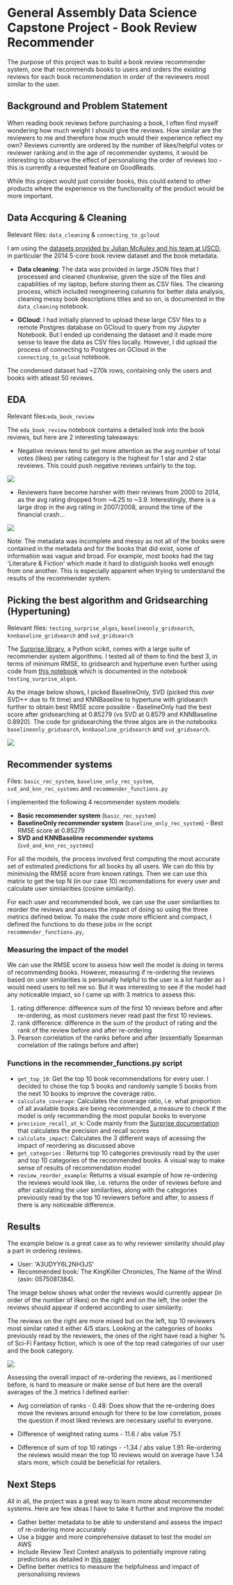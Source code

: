 # General Assembly Data Science Capstone Project - Book Review Recommender

The purpose of this project was to build a book review recommender system, one that recommends books to users and orders the existing reviews for each book recommendation in order of the reviewers most similar to the user. 


## Background and Problem Statement
When reading book reviews before purchasing a book, I often find myself wondering how much weight I should give the reviews. How similar are the reviewers to me and therefore how much would their experience reflect my own? Reviews currently are ordered by the number of likes/helpful votes or reviewer ranking and in the age of recommender systems, it would be interesting to observe the effect of personalising the order of reviews too - this is currently a requested feature on GoodReads. 

While this project would just consider books, this could extend to other products where the experience vs the functionality of the product would be more important. 


## Data Accquring & Cleaning
Relevant files: `data_cleaning` & `connecting_to_gcloud`

I am using the [datasets provided by Julian McAuley and his team at USCD](http://jmcauley.ucsd.edu/data/amazon/), in particular the 2014 5-core book review dataset and the book metadata. 

- **Data cleaning**: The data was provided in large JSON files that I processed and cleaned chunkwise, given the size of the files and capablities of my laptop, before storing them as CSV files. The cleaning process, which included reengineering columns for better data analysis, cleaning messy book descriptions titles and so on, is documented in the `data_cleaning` notebook. 

- **GCloud**: I had initially planned to upload these large CSV files to a remote Postgres database on GCloud to query from my Jupyter Notebook. But I ended up condensing the dataset and it made more sense to leave the data as CSV files locally. However, I did upload the process of connecting to Postgres on GCloud in the `connecting_to_gcloud` notebook. 

The condensed dataset had ~270k rows, containing only the users and books with atleast 50 reviews.


## EDA
Relevant files:`eda_book_review` 

The `eda_book_review` notebook contains a detailed look into the book reviews, but here are 2 interesting takeaways:

- Negative reviews tend to get more attention as the avg number of total votes (likes) per rating category is the highest for 1 star and 2 star reveiews. This could push negative reviews unfairly to the top. 

![](images/neg_reviews.png)

- Reviewers have become harsher with their reviews from 2000 to 2014, as the avg rating dropped from ~4.25 to ~3.9. Interestingly, there is a large drop in the avg rating in 2007/2008, around the time of the financial crash...

![](images/ratings_over_time.png)

Note: The metadata was incomplete and messy as not all of the books were contained in the metadata and for the books that did exist, some of information was vague and broad. For example, most books had the tag 'Literature & Fiction' which made it hard to distiguish books well enough from one another. This is especially apparent when trying to understand the results of the recommender system. 

## Picking the best algorithm and Gridsearching (Hypertuning)
Relevant files: `testing_surprise_algos`, `baselineonly_gridsearch`, `knnbaseline_gridsearch` and `svd_gridsearch`

The [Surprise library](https://surprise.readthedocs.io/en/stable/index.html), a Python scikit, comes with a large suite of recommender system algorithms. I tested all of them to find the best 3, in terms of minimum RMSE, to gridsearch and hypertune even further using code from [this notebook](https://github.com/susanli2016/Machine-Learning-with-Python/blob/master/Building%20Recommender%20System%20with%20Surprise.ipynb) which is documented in the notebook `testing_surprise_algos`. 

As the image below shows, I picked BaselineOnly, SVD (picked this over SVD++ due to fit time) and KNNBaseline to hypertune with gridsearch further to obtain best RMSE score possible - BaselineOnly had the best score after gridsearching at 0.85279 (vs SVD at 0.8579 and KNNBaseline 0.8920). The code for gridsearching the three algos are in the notebooks `baselineonly_gridsearch`, `knnbaseline_gridsearch` and `svd_gridsearch`.

![](images/surprise_algos.png)


## Recommender systems
Files: `basic_rec_system`, `baseline_only_rec_system`, `svd_and_knn_rec_systems` and `recommender_functions.py`

I implemented the following 4 recommender system models: 
- **Basic recommender system** (`basic_rec_system`)
- **BaselineOnly recommender system** (`baseline_only_rec_system`) - Best RMSE score at 0.85279
- **SVD and KNNBaseline recommender systems** (`svd_and_knn_rec_systems`)

For all the models, the process involved first computing the most accurate set of estimated predictions for all books by all users. We can do this by minimising the RMSE score from known ratings. Then we can use this matrix to get the top N (in our case 10) recomendations for every user and calculate user similairities (cosine similarity). 

For each user and recommended book, we can use the user similarities to reorder the reviews and assess the impact of doing so using the three metrics defined below. To make the code more efficient and compact, I defined the functions to do these jobs in the script `recommender_functions.py`, 


### Measuring the impact of the model 
We can use the RMSE score to assess how well the model is doing in terms of recommending books. However, measuring if re-ordering the reviews based on user similarities is personally helpful to the user is a lot harder as I would need users to tell me so. But it was interesting to see if the model had any noticeable impact, so I came up with 3 metrics to assess this:

  1) rating difference: difference sum of the first 10 reviews before and after re-ordering, as most customers never read past the first 10 reviews. 
  2) rank difference: difference in the sum of the product of rating and the rank of the review before and after re-ordering
  3) Pearson correlation of the ranks before and after (essentially Spearman correlation of the ratings before and after)

### Functions in the recommender_functions.py script 

- `get_top_10`: Get the top 10 book recommendations for every user. I decided to chose the top 5 books and randomly sample 5 books from the next 10 books to improve the coverage ratio. 
- `calculate_coverage`: Calculates the coverage ratio, i.e. what proportion of all available books are being recommended, a measure to check if the model is only recommending the most popular books to everyone
- `precision_recall_at_k`: Code mainly from the [Surprise documentation](https://surprise.readthedocs.io/en/stable/index.html) that calculates the precision and recall scores
- `calculate_impact`: Calculates the 3 different ways of acessing the impact of reordering as discussed above
- `get_categories` : Returns top 10 categories previously read by the user and top 10 categories of the recommended books. A visual way to make sense of results of recommendation model
- `review_reorder_example`: Returns a visual example of how re-ordering the reviews would look like, i.e. returns the order of reviews before and after calculating the user similarities, along with the categories previously read by the top 10 reviewers before and after, to assess if there is any noticeable difference. 


## Results
The example below is a great case as to why reviewer similarity should play a part in ordering reviews.

- User: 'A3UDYY6L2NH3JS'
- Recommended book: The KingKiller Chronicles, The Name of the Wind (asin: 0575081384).

The image below shows what order the reviews would currently appear (in order of the number of likes) on the right and on the left, the order the reviews should appear if ordered according to user similarity. 

The reviews on the right are more mixed but on the left, top 10 reviewers most similar rated it either 4/5 stars. Looking at the categories of books previously read by the reviewers, the ones of the right have read a higher % of Sci-Fi Fantasy fiction, which is one of the top read categories of our user and the book category.

![](images/reordering_reviews.png)

Assessing the overall impact of re-ordering the reviews, as I mentioned before, is hard to measure or make sense of but here are the overall averages of the 3 metrics I defined earlier: 

- Avg correlation of ranks - 0.48: Does show that the re-ordering does move the reviews around enough for there to be low correlation, poses the question if most liked reviews are necessary useful to everyone. 

- Difference of weighted rating sums - 11.6 / abs value 75.1

- Difference of sum of top 10 ratings -  -1.34 / abs value 1.91: Re-ordering the reviews would mean the top 10 reviews would on average have 1.34 stars more, which could be beneficial for retailers. 


## Next Steps
All in all, the project was a great way to learn more about recommender systems. Here are few ideas I have to take it further and improve the model: 

- Gather better metadata to be able to understand and assess the impact of re-ordering more accurately
- Use a bigger and more comprehensive dataset to test the model on AWS
- Include Review Text Context analysis to potentially improve rating predictions as detailed in [this paper](https://www.ncbi.nlm.nih.gov/pmc/articles/PMC4735905/) 
- Define better metrics to measure the helpfulness and impact of personalising reviews
 

